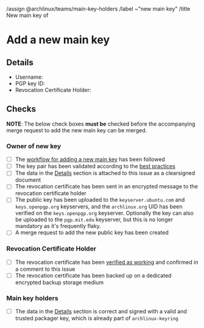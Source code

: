 <!--
This template is used when a new main PGP public key needs to be added to the distribution's keyring.
It is used by users with a valid packager key.

NOTE: All comment sections with a MODIFY note need to be edited.
      All checkboxes in the "Checks" section labeled as "Owner of new key" need to be checked by the owner of the new key.
-->

/assign @archlinux/teams/main-key-holders
/label ~"new main key"
/title New main key of <!-- MODIFY: Add new main key holder's username -->

<!-- Please do not remove the above quick actions, which automatically label the issue and assign relevant users. -->

# Add a new main key

## Details

- Username: <!-- MODIFY: Add the @-prefixed username -->
- PGP key ID: <!-- MODIFY: Add the output of `gpg --keyid-format long --list-key <MY UID> | sed -n '2p' | tr -d ' '` here -->
- Revocation Certificate Holder: <!-- MODIFY: Add the @-prefixed username of the revocation certificate holder -->

<!--
MODIFY: Attach the above information of the details section as a clearsigned document (see https://www.gnupg.org/gph/en/manual/x135.html) to this ticket using a valid packager key of the user:

* Select the above text, copy/paste it into a file (e.g. `details.txt`).
* Make sure to sign with the root certificate of the packager key (not any of the subkeys!): `gpg --armor --default-key <fingerprint_of_root>! --clearsign details.txt`
* Upload `details.txt` as attachment to this ticket.
-->

## Checks

**NOTE**: The below check boxes **must be** checked before the accompanying merge request to add the new main key can be merged.

### Owner of new key

- [ ] The [workflow for adding a new main key] has been followed
- [ ] The key pair has been validated according to the [best practices]
- [ ] The data in the [Details] section is attached to this issue as a clearsigned document
- [ ] The revocation certificate has been sent in an encrypted message to the revocation certificate holder
- [ ] The public key has been uploaded to the `keyserver.ubuntu.com` and `keys.openpgp.org` keyservers, and the `archlinux.org` UID has been verified on the `keys.openpgp.org` keyserver.
      Optionally the key can also be uploaded to the `pgp.mit.edu` keyserver, but this is no longer mandatory as it's frequently flaky.
- [ ] A merge request to add the new public key has been created

### Revocation Certificate Holder

- [ ] The revocation certificate has been [verified as working] and confirmed in a comment to this issue
- [ ] The revocation certificate has been backed up on a dedicated encrypted backup storage medium

### Main key holders

- [ ] The data in the [Details](#details) section is correct and signed with a valid and trusted packager key, which is already part of `archlinux-keyring`

[workflow for adding a new main key]: https://gitlab.archlinux.org/archlinux/archlinux-keyring/-/wikis/workflows/add-a-new-main-key
[best practices]: https://gitlab.archlinux.org/archlinux/archlinux-keyring/-/wikis/best-practices#validating-a-key-pair
[Details]: #details
[verified as working]: https://gitlab.archlinux.org/archlinux/archlinux-keyring/-/wikis/workflows/verify-a-revocation-certificate
